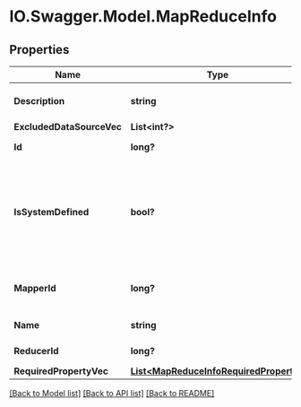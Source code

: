 # IO.Swagger.Model.MapReduceInfo
## Properties

Name | Type | Description | Notes
------------ | ------------- | ------------- | -------------
**Description** | **string** | Map reduce job description. | [optional] 
**ExcludedDataSourceVec** | **List&lt;int?&gt;** |  | [optional] 
**Id** | **long?** | ID of map reduce job. | [optional] 
**IsSystemDefined** | **bool?** | Flag to denote if this is system pre-defined app or user has written this app. | [optional] 
**MapperId** | **long?** | ID of the mapper to process the input. | [optional] 
**Name** | **string** | Map reduce job name. | [optional] 
**ReducerId** | **long?** | ID of the reducer. | [optional] 
**RequiredPropertyVec** | [**List&lt;MapReduceInfoRequiredProperty&gt;**](MapReduceInfoRequiredProperty.md) |  | [optional] 

[[Back to Model list]](../README.md#documentation-for-models) [[Back to API list]](../README.md#documentation-for-api-endpoints) [[Back to README]](../README.md)

